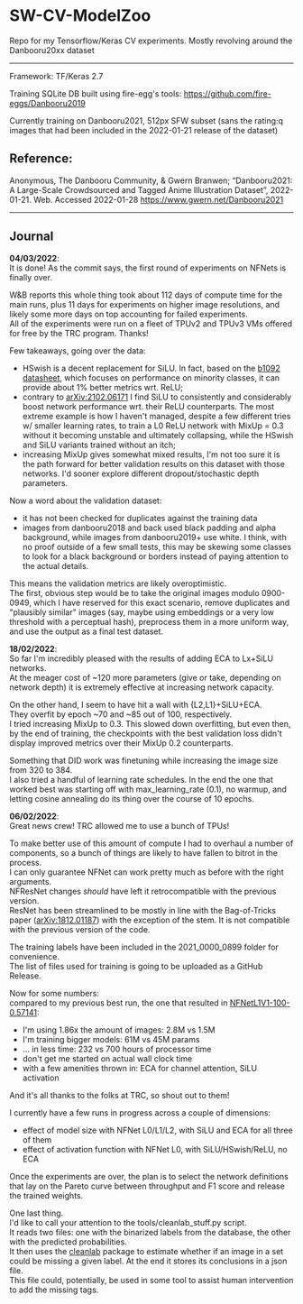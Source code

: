 # SW-CV-ModelZoo
Repo for my Tensorflow/Keras CV experiments. Mostly revolving around the Danbooru20xx dataset

---

Framework: TF/Keras 2.7

Training SQLite DB built using fire-egg's tools: https://github.com/fire-eggs/Danbooru2019

Currently training on Danbooru2021, 512px SFW subset (sans the rating:q images that had been included in the 2022-01-21 release of the dataset)

## Reference:
Anonymous, The Danbooru Community, & Gwern Branwen; “Danbooru2021: A Large-Scale Crowdsourced and Tagged Anime Illustration Dataset”, 2022-01-21. Web. Accessed 2022-01-28 https://www.gwern.net/Danbooru2021

----

## Journal
**04/03/2022**:  
It is done! As the commit says, the first round of experiments on NFNets is finally over.

W&B reports this whole thing took about 112 days of compute time for the main runs, plus 11 days for experiments on higher image resolutions, and likely some more days on top accounting for failed experiments.  
All of the experiments were run on a fleet of TPUv2 and TPUv3 VMs offered for free by the TRC program. Thanks!

Few takeaways, going over the data:
- HSwish is a decent replacement for SiLU. In fact, based on the [b1092 datasheet](https://github.com/SmilingWolf/SW-CV-ModelZoo/blob/ffe897ae9946b474fb811c7378cce132d3a6833e/results/db2021_0000_0899_0950_0999_b0000.csv), which focuses on performance on minority classes, it can provide about 1% better metrics wrt. ReLU;
- contrary to [arXiv:2102.06171](https://arxiv.org/abs/2102.06171) I find SiLU to consistently and considerably boost network performance wrt. their ReLU counterparts. The most extreme example is how I haven't managed, despite a few different tries w/ smaller learning rates, to train a L0 ReLU network with MixUp = 0.3 without it becoming unstable and ultimately collapsing, while the HSwish and SiLU variants trained without an itch;
- increasing MixUp gives somewhat mixed results, I'm not too sure it is the path forward for better validation results on this dataset with those networks. I'd sooner explore different dropout/stochastic depth parameters.

Now a word about the validation dataset:  
- it has not been checked for duplicates against the training data
- images from danbooru2018 and back used black padding and alpha background, while images from danbooru2019+ use white. I think, with no proof outside of a few small tests, this may be skewing some classes to look for a black background or borders instead of paying attention to the actual details.

This means the validation metrics are likely overoptimistic.  
The first, obvious step would be to take the original images modulo 0900-0949, which I have reserved for this exact scenario, remove duplicates and "plausibly similar" images (say, maybe using embeddings or a very low threshold with a perceptual hash), preprocess them in a more uniform way, and use the output as a final test dataset.

**18/02/2022**:  
So far I'm incredibly pleased with the results of adding ECA to Lx+SiLU networks.  
At the meager cost of ~120 more parameters (give or take, depending on network depth) it is extremely effective at increasing network capacity.

On the other hand, I seem to have hit a wall with {L2,L1}+SiLU+ECA.  
They overfit by epoch ~70 and ~85 out of 100, respectively.  
I tried increasing MixUp to 0.3. This slowed down overfitting, but even then, by the end of training, the checkpoints with the best validation loss didn't display improved metrics over their MixUp 0.2 counterparts.  

Something that DID work was finetuning while increasing the image size from 320 to 384.  
I also tried a handful of learning rate schedules. In the end the one that worked best was starting off with max_learning_rate (0.1), no warmup, and letting cosine annealing do its thing over the course of 10 epochs.

**06/02/2022**:  
Great news crew! TRC allowed me to use a bunch of TPUs!

To make better use of this amount of compute I had to overhaul a number of components, so a bunch of things are likely to have fallen to bitrot in the process.  
I can only guarantee NFNet can work pretty much as before with the right arguments.  
NFResNet changes *should* have left it retrocompatible with the previous version.  
ResNet has been streamlined to be mostly in line with the Bag-of-Tricks paper ([arXiv:1812.01187](https://arxiv.org/abs/1812.01187)) with the exception of the stem. It is not compatible with the previous version of the code.

The training labels have been included in the 2021_0000_0899 folder for convenience.  
The list of files used for training is going to be uploaded as a GitHub Release.

Now for some numbers:  
compared to my previous best run, the one that resulted in [NFNetL1V1-100-0.57141](https://github.com/SmilingWolf/SW-CV-ModelZoo/releases/tag/NFNetL1V1-100-0.57141):
- I'm using 1.86x the amount of images: 2.8M vs 1.5M
- I'm training bigger models: 61M vs 45M params
- ... in less time: 232 vs 700 hours of processor time
- don't get me started on actual wall clock time
- with a few amenities thrown in: ECA for channel attention, SiLU activation

And it's all thanks to the folks at TRC, so shout out to them!

I currently have a few runs in progress across a couple of dimensions:
- effect of model size with NFNet L0/L1/L2, with SiLU and ECA for all three of them
- effect of activation function with NFNet L0, with SiLU/HSwish/ReLU, no ECA

Once the experiments are over, the plan is to select the network definitions that lay on the Pareto curve between throughput and F1 score and release the trained weights.

One last thing.  
I'd like to call your attention to the tools/cleanlab_stuff.py script.  
It reads two files: one with the binarized labels from the database, the other with the predicted probabilities.  
It then uses the [cleanlab](https://github.com/cleanlab/cleanlab) package to estimate whether if an image in a set could be missing a given label. At the end it stores its conclusions in a json file.  
This file could, potentially, be used in some tool to assist human intervention to add the missing tags.
